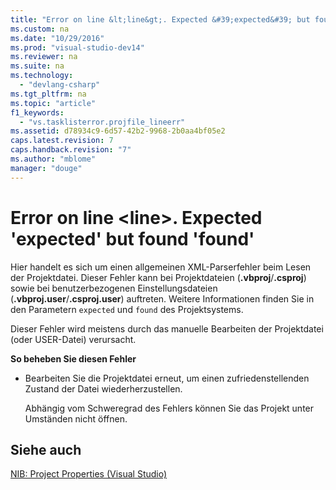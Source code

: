 ```yaml
---
title: "Error on line &lt;line&gt;. Expected &#39;expected&#39; but found &#39;found&#39;"
ms.custom: na
ms.date: "10/29/2016"
ms.prod: "visual-studio-dev14"
ms.reviewer: na
ms.suite: na
ms.technology: 
  - "devlang-csharp"
ms.tgt_pltfrm: na
ms.topic: "article"
f1_keywords: 
  - "vs.tasklisterror.projfile_lineerr"
ms.assetid: d78934c9-6d57-42b2-9968-2b0aa4bf05e2
caps.latest.revision: 7
caps.handback.revision: "7"
ms.author: "mblome"
manager: "douge"
---
```

# Error on line &lt;line&gt;. Expected &#39;expected&#39; but found &#39;found&#39;
Hier handelt es sich um einen allgemeinen XML\-Parserfehler beim Lesen der Projektdatei.  Dieser Fehler kann bei Projektdateien \(**.vbproj**\/**.csproj**\) sowie bei benutzerbezogenen Einstellungsdateien \(**.vbproj.user**\/**.csproj.user**\) auftreten.  Weitere Informationen finden Sie in den Parametern `expected` und `found` des Projektsystems.  
  
 Dieser Fehler wird meistens durch das manuelle Bearbeiten der Projektdatei \(oder USER\-Datei\) verursacht.  
  
 **So beheben Sie diesen Fehler**  
  
-   Bearbeiten Sie die Projektdatei erneut, um einen zufriedenstellenden Zustand der Datei wiederherzustellen.  
  
     Abhängig vom Schweregrad des Fehlers können Sie das Projekt unter Umständen nicht öffnen.  
  
## Siehe auch  
 [NIB: Project Properties \(Visual Studio\)](assetId:///eb4c97ed-f667-4850-98d0-6e2a4d21bbca)